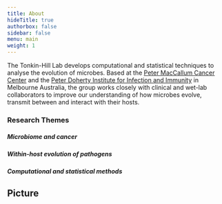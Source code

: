 ```yaml
---
title: About
hideTitle: true
authorbox: false
sidebar: false
menu: main
weight: 1
---
```


The Tonkin-Hill Lab develops computational and statistical techniques to analyse the evolution of microbes. Based at the [Peter MacCallum Cancer Center](https://www.petermac.org/) and the [Peter Doherty Institute for Infection and Immunity](https://www.doherty.edu.au/) in Melbourne Australia, the group works closely with clinical and wet-lab collaborators to improve our understanding of how microbes evolve, transmit between and interact with their hosts.



### Research Themes

##### Microbiome and cancer



##### Within-host evolution of pathogens

##### Computational and statistical methods


## Picture